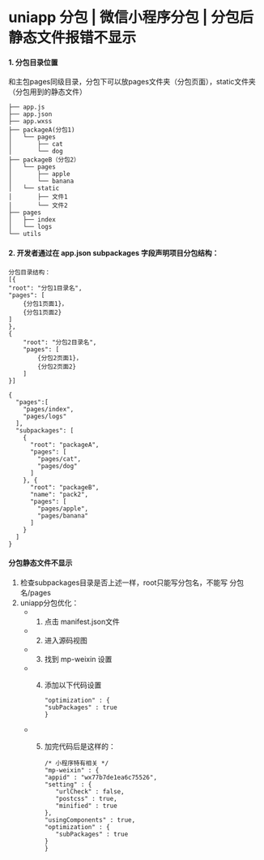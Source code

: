 # uniapp 分包 | 微信小程序分包 | 分包后静态文件报错不显示

#### 1. 分包目录位置

和主包pages同级目录，分包下可以放pages文件夹（分包页面），static文件夹（分包用到的静态文件）

```
├── app.js
├── app.json
├── app.wxss
├── packageA(分包1)
│   └── pages
│       ├── cat
│       └── dog
├── packageB（分包2）
│   └── pages
│       ├── apple
│       └── banana
│   └── static
│       ├── 文件1
│       └── 文件2
├── pages
│   ├── index
│   └── logs
└── utils
```

#### 2. 开发者通过在 app.json subpackages 字段声明项目分包结构：

```
分包目录结构：
[{
"root": "分包1目录名",
"pages": [
    {分包1页面1}，
    {分包1页面2}
]
},
{
    "root": "分包2目录名",
    "pages": [
        {分包2页面1}，
        {分包2页面2}
    ]
}]
```

```
{
  "pages":[
    "pages/index",
    "pages/logs"
  ],
  "subpackages": [
    {
      "root": "packageA",
      "pages": [
        "pages/cat",
        "pages/dog"
      ]
    }, {
      "root": "packageB",
      "name": "pack2",
      "pages": [
        "pages/apple",
        "pages/banana"
      ]
    }
  ]
}
```

#### 分包静态文件不显示

1. 检查subpackages目录是否上述一样，root只能写分包名，不能写 分包名/pages
2. uniapp分包优化：
   - 1. 点击 manifest.json文件
   - 2. 进入源码视图
   - 3. 找到 mp-weixin 设置
   - 4. 添加以下代码设置
        
        ```
        "optimization" : {
        "subPackages" : true
        }
        ```
   - 5. 加完代码后是这样的：
        
        ```
        /* 小程序特有相关 */
        "mp-weixin" : {
        "appid" : "wx77b7de1ea6c75526",
        "setting" : {
           "urlCheck" : false,
           "postcss" : true,
           "minified" : true
        },
        "usingComponents" : true,
        "optimization" : {
           "subPackages" : true
        }
        }
        ```